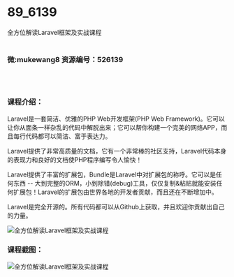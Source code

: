 # 89_6139
全方位解读Laravel框架及实战课程
<br/></br>
<h3>微:mukewang8 资源编号：526139</h3>
<br/></br>
<h3>课程介绍：</h3>
<p>Laravel是一套简洁、优雅的PHP Web开发框架(PHP Web Framework)。它可以让你从面条一样杂乱的代码中解脱出来；它可以帮你构建一个完美的网络APP，而且每行代码都可以简洁、富于表达力。</p>
<p>Laravel提供了非常高质量的文档，它有一个非常棒的社区支持，Laravel代码本身的表现力和良好的文档使PHP程序编写令人愉快！</p>
<p>Laravel提供了丰富的扩展包，Bundle是Laravel中对扩展包的称呼。它可以是任何东西 -- 大到完整的ORM，小到除错(debug)工具，仅仅复制&amp;粘贴就能安装任何扩展包！Laravel的扩展包由世界各地的开发者贡献，而且还在不断增加中。</p>
<p>Laravel是完全开源的。所有代码都可以从Github上获取，并且欢迎你贡献出自己的力量。</p>
<p><img src="https://www.ko996.com/wp-content/uploads/img/2019/08/2-3-300x132.png" alt="全方位解读Laravel框架及实战课程"></p>
<h3>课程截图：</h3>
<p><img src="https://www.ko996.com/wp-content/uploads/img/2019/08/1-5.png" alt="全方位解读Laravel框架及实战课程"></p>
